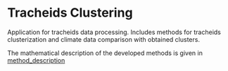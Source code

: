 # Tracheids Clustering

Application for tracheids data processing. Includes methods for tracheids clusterization and climate data comparison with obtained clusters.

The mathematical description of the developed methods is given in [method_description](method_description.pdf) 